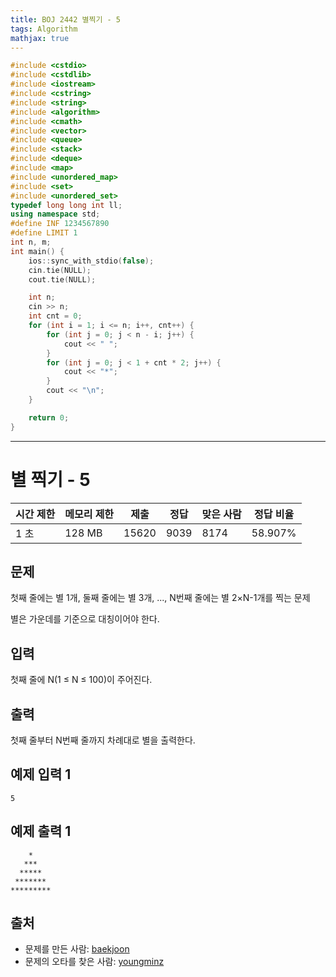 ```yaml
---
title: BOJ 2442 별찍기 - 5
tags: Algorithm
mathjax: true
---
```



```c++
#include <cstdio>
#include <cstdlib>
#include <iostream>
#include <cstring>
#include <string>
#include <algorithm>
#include <cmath>
#include <vector>
#include <queue>
#include <stack>
#include <deque>
#include <map>
#include <unordered_map>
#include <set>
#include <unordered_set>
typedef long long int ll;
using namespace std;
#define INF 1234567890
#define LIMIT 1
int n, m;
int main() {
	ios::sync_with_stdio(false);
	cin.tie(NULL);
	cout.tie(NULL);

	int n;
	cin >> n;
	int cnt = 0;
	for (int i = 1; i <= n; i++, cnt++) {
		for (int j = 0; j < n - i; j++) {
			cout << " ";
		}
		for (int j = 0; j < 1 + cnt * 2; j++) {
			cout << "*";
		}
		cout << "\n";
	}

	return 0;
}


```



---



# 별 찍기 - 5

| 시간 제한 | 메모리 제한 | 제출  | 정답 | 맞은 사람 | 정답 비율 |
| --------- | ----------- | ----- | ---- | --------- | --------- |
| 1 초      | 128 MB      | 15620 | 9039 | 8174      | 58.907%   |

## 문제

첫째 줄에는 별 1개, 둘째 줄에는 별 3개, ..., N번째 줄에는 별 2×N-1개를 찍는 문제

별은 가운데를 기준으로 대칭이어야 한다.

## 입력

첫째 줄에 N(1 ≤ N ≤ 100)이 주어진다.

## 출력

첫째 줄부터 N번째 줄까지 차례대로 별을 출력한다.



## 예제 입력 1

```
5
```

## 예제 출력 1

```
    *
   ***
  *****
 *******
*********
```



## 출처

- 문제를 만든 사람: [baekjoon](https://www.acmicpc.net/user/baekjoon)
- 문제의 오타를 찾은 사람: [youngminz](https://www.acmicpc.net/user/youngminz)